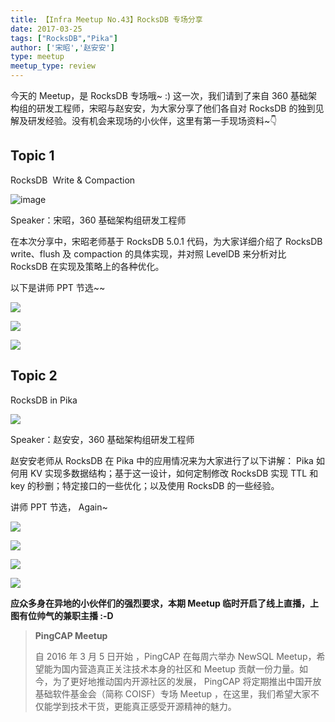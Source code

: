 ```yaml
---
title: 【Infra Meetup No.43】RocksDB 专场分享 
date: 2017-03-25
tags: ["RocksDB","Pika"]
author: ['宋昭','赵安安']
type: meetup
meetup_type: review
---
```



今天的 Meetup，是 RocksDB 专场哦~ :) 这一次，我们请到了来自 360 基础架构组的研发工程师，宋昭与赵安安，为大家分享了他们各自对 RocksDB 的独到见解及研发经验。没有机会来现场的小伙伴，这里有第一手现场资料~👇

## Topic 1

RocksDB  Write & Compaction

![image](http://upload-images.jianshu.io/upload_images/542677-eb924341cd12dd98?imageMogr2/auto-orient/strip%7CimageView2/2/w/1240)

Speaker：宋昭，360 基础架构组研发工程师

在本次分享中，宋昭老师基于 RocksDB 5.0.1 代码，为大家详细介绍了 RocksDB write、flush 及 compaction 的具体实现，并对照 LevelDB 来分析对比 RocksDB 在实现及策略上的各种优化。

以下是讲师 PPT 节选~~

![](http://upload-images.jianshu.io/upload_images/542677-b861612552df58a5?imageMogr2/auto-orient/strip%7CimageView2/2/w/1240)

![](http://upload-images.jianshu.io/upload_images/542677-4cf4b7bc4d36ed7e?imageMogr2/auto-orient/strip%7CimageView2/2/w/1240)

![](http://upload-images.jianshu.io/upload_images/542677-74bdcf5f7c8c0f06?imageMogr2/auto-orient/strip%7CimageView2/2/w/1240)

## Topic 2

RocksDB in Pika 

![](http://upload-images.jianshu.io/upload_images/542677-36adc41b0ff36717?imageMogr2/auto-orient/strip%7CimageView2/2/w/1240)

Speaker：赵安安，360 基础架构组研发工程师

赵安安老师从 RocksDB 在 Pika 中的应用情况来为大家进行了以下讲解： Pika 如何用 KV 实现多数据结构；基于这一设计，如何定制修改 RocksDB 实现 TTL 和 key 的秒删；特定接口的一些优化；以及使用 RocksDB 的一些经验。

讲师 PPT 节选， Again~

![](http://upload-images.jianshu.io/upload_images/542677-f66f1f7ee2206bcc?imageMogr2/auto-orient/strip%7CimageView2/2/w/1240)

![](http://upload-images.jianshu.io/upload_images/542677-1cab270ae298ad2f?imageMogr2/auto-orient/strip%7CimageView2/2/w/1240)

![](http://upload-images.jianshu.io/upload_images/542677-17feebcf3917df7b?imageMogr2/auto-orient/strip%7CimageView2/2/w/1240)

![](http://upload-images.jianshu.io/upload_images/542677-6432d1845c71508e?imageMogr2/auto-orient/strip%7CimageView2/2/w/1240)

**应众多身在异地的小伙伴们的强烈要求，本期 Meetup 临时开启了线上直播，上图有位帅气的兼职主播 :-D**

>**PingCAP Meetup**
>
>自 2016 年 3 月 5 日开始 ，PingCAP 在每周六举办 NewSQL Meetup，希望能为国内营造真正关注技术本身的社区和 Meetup 贡献一份力量。如今，为了更好地推动国内开源社区的发展， PingCAP 将定期推出中国开放基础软件基金会（简称 COISF）专场 Meetup ，在这里，我们希望大家不仅能学到技术干货，更能真正感受开源精神的魅力。
